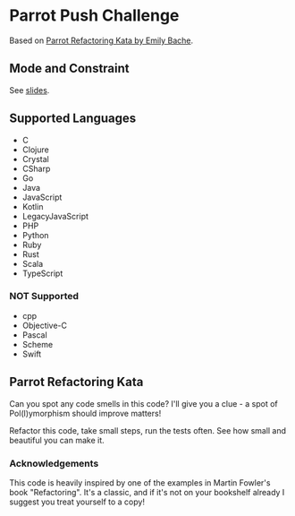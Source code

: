 # Parrot Push Challenge

Based on [Parrot Refactoring Kata by Emily Bache](https://github.com/emilybache/Parrot-Refactoring-Kata).

## Mode and Constraint

See [slides](https://www.slideshare.net/pkofler/coding-dojo-baby-steps-push-challenge-2021).

## Supported Languages

* C
* Clojure
* Crystal
* CSharp
* Go
* Java
* JavaScript
* Kotlin
* LegacyJavaScript
* PHP
* Python
* Ruby
* Rust
* Scala
* TypeScript

### NOT Supported

* cpp
* Objective-C
* Pascal
* Scheme
* Swift

## Parrot Refactoring Kata

Can you spot any code smells in this code? I'll give you a clue - a spot of Pol(l)ymorphism should improve matters!

Refactor this code, take small steps, run the tests often. See how small and beautiful you can make it.

### Acknowledgements

This code is heavily inspired by one of the examples in Martin Fowler's book "Refactoring". It's a classic, and if it's not on your bookshelf already I suggest you treat yourself to a copy!
